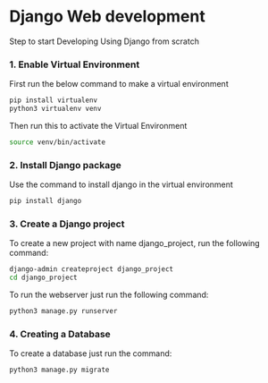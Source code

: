 # Django Web development
Step to start Developing Using Django from scratch

### 1. Enable Virtual Environment
First run the below command to make a virtual environment
````bash
pip install virtualenv
python3 virtualenv venv
````

Then run this to activate the Virtual Environment
````bash
source venv/bin/activate
````

### 2. Install Django package
Use the command to install django in the virtual environment
````bash
pip install django
````

### 3. Create a Django project
To create a new project with name django_project, run the following command:
````bash
django-admin createproject django_project
cd django_project
````
To run the webserver just run the following command:
````bash
python3 manage.py runserver
````

### 4. Creating a Database
To create a database just run the command:
````bash
python3 manage.py migrate
````